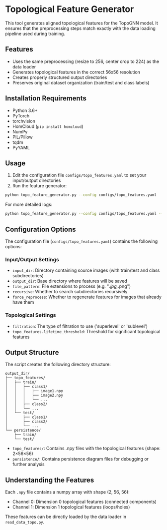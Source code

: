 # Topological Feature Generator

This tool generates aligned topological features for the TopoGNN model. It ensures that the preprocessing steps match exactly with the data loading pipeline used during training.

## Features

- Uses the same preprocessing (resize to 256, center crop to 224) as the data loader
- Generates topological features in the correct 56x56 resolution
- Creates properly structured output directories
- Preserves original dataset organization (train/test and class labels)

## Installation Requirements

- Python 3.6+
- PyTorch
- torchvision
- HomCloud (`pip install homcloud`)
- NumPy
- PIL/Pillow
- tqdm
- PyYAML

## Usage

1. Edit the configuration file `configs/topo_features.yaml` to set your input/output directories
2. Run the feature generator:

```bash
python topo_feature_generator.py --config configs/topo_features.yaml
```

For more detailed logs:

```bash
python topo_feature_generator.py --config configs/topo_features.yaml --debug
```

## Configuration Options

The configuration file (`configs/topo_features.yaml`) contains the following options:

### Input/Output Settings

- `input_dir`: Directory containing source images (with train/test and class subdirectories)
- `output_dir`: Base directory where features will be saved
- `file_pattern`: File extensions to process (e.g. "*.jpg,*.png")
- `recursive`: Whether to search subdirectories recursively
- `force_reprocess`: Whether to regenerate features for images that already have them

### Topological Settings

- `filtration`: The type of filtration to use ('superlevel' or 'sublevel')
- `topo_features.lifetime_threshold`: Threshold for significant topological features

## Output Structure

The script creates the following directory structure:

```
output_dir/
├── topo_features/
│   ├── train/
│   │   ├── class1/
│   │   │   ├── image1.npy
│   │   │   ├── image2.npy
│   │   │   └── ...
│   │   ├── class2/
│   │   └── ...
│   └── test/
│       ├── class1/
│       ├── class2/
│       └── ...
└── persistence/
    ├── train/
    └── test/
```

- `topo_features/`: Contains .npy files with the topological features (shape: 2×56×56)
- `persistence/`: Contains persistence diagram files for debugging or further analysis

## Understanding the Features

Each `.npy` file contains a numpy array with shape (2, 56, 56):
- Channel 0: Dimension 0 topological features (connected components)
- Channel 1: Dimension 1 topological features (loops/holes)

These features can be directly loaded by the data loader in `read_data_topo.py`. 
